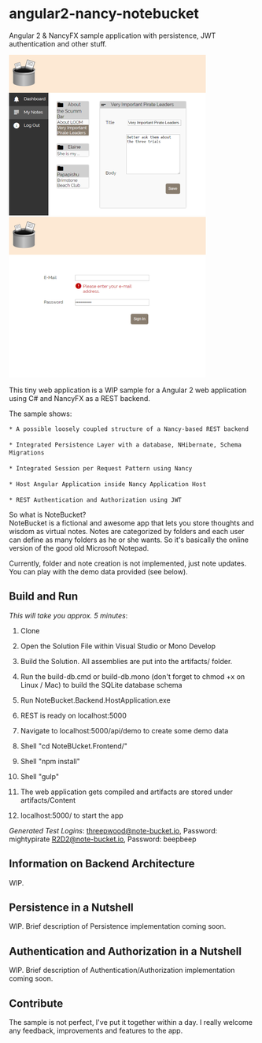 # angular2-nancy-notebucket

Angular 2 & NancyFX sample application with persistence, JWT authentication and other stuff.

![Screenshot 1](/screenshot1.png) ![Screenshot 1](/screenshot2.png)

This tiny web application is a WIP sample for a Angular 2 web application using C# and NancyFX as a REST backend.

The sample shows:

	* A possible loosely coupled structure of a Nancy-based REST backend 
	
	* Integrated Persistence Layer with a database, NHibernate, Schema Migrations
	
	* Integrated Session per Request Pattern using Nancy
	
	* Host Angular Application inside Nancy Application Host
	
	* REST Authentication and Authorization using JWT

So what is NoteBucket?  
NoteBucket is a fictional and awesome app that lets you store thoughts and wisdom as virtual notes.
Notes are categorized by folders and each user can define as many folders as he or she wants. 
So it's basically the online version of the good old Microsoft Notepad.

Currently, folder and note creation is not implemented, just note updates.
You can play with the demo data provided (see below).


## Build and Run

*This will take you approx. 5 minutes*:
1. Clone

2. Open the Solution File within Visual Studio or Mono Develop

3. Build the Solution. All assemblies are put into the artifacts/ folder.

4. Run the build-db.cmd or build-db.mono (don't forget to chmod +x on Linux / Mac) to build the SQLite database schema

5. Run NoteBucket.Backend.HostApplication.exe

6. REST is ready on localhost:5000

7. Navigate to localhost:5000/api/demo to create some demo data

8. Shell "cd NoteBUcket.Frontend/"

9. Shell "npm install"

10. Shell "gulp"

11. The web application gets compiled and artifacts are stored under artifacts/Content

12. localhost:5000/ to start the app


*Generated Test Logins*:
threepwood@note-bucket.io, Password: mightypirate
R2D2@note-bucket.io, Password: beepbeep


## Information on Backend Architecture

WIP.

## Persistence in a Nutshell

WIP.
Brief description of Persistence implementation coming soon.


## Authentication and Authorization in a Nutshell

WIP.
Brief description of Authentication/Authorization implementation coming soon.


## Contribute

The sample is not perfect, I've put it together within a day. 
I really welcome any feedback, improvements and features to the app.
